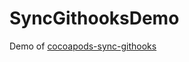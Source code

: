 # SyncGithooksDemo

Demo of [cocoapods-sync-githooks](https://github.com/dirtmelon/cocoapods-sync-githooks)
